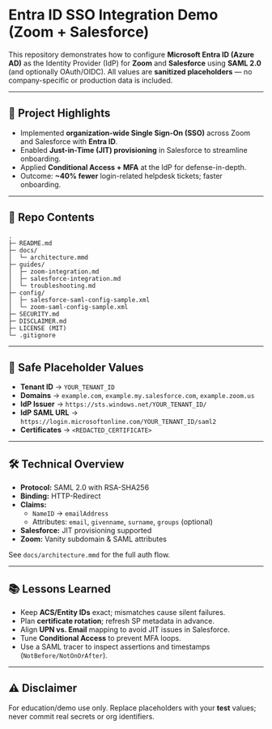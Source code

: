 # Entra ID SSO Integration Demo (Zoom + Salesforce)

This repository demonstrates how to configure **Microsoft Entra ID (Azure AD)** as the Identity Provider (IdP) for **Zoom** and **Salesforce** using **SAML 2.0** (and optionally OAuth/OIDC).
All values are **sanitized placeholders** — no company-specific or production data is included.

---

## 🌟 Project Highlights
- Implemented **organization-wide Single Sign-On (SSO)** across Zoom and Salesforce with **Entra ID**.
- Enabled **Just-in-Time (JIT) provisioning** in Salesforce to streamline onboarding.
- Applied **Conditional Access + MFA** at the IdP for defense-in-depth.
- Outcome: **~40% fewer** login-related helpdesk tickets; faster onboarding.

---

## 📂 Repo Contents
```
.
├─ README.md
├─ docs/
│  └─ architecture.mmd
├─ guides/
│  ├─ zoom-integration.md
│  ├─ salesforce-integration.md
│  └─ troubleshooting.md
├─ config/
│  ├─ salesforce-saml-config-sample.xml
│  └─ zoom-saml-config-sample.xml
├─ SECURITY.md
├─ DISCLAIMER.md
├─ LICENSE (MIT)
└─ .gitignore
```

---

## 🔐 Safe Placeholder Values
- **Tenant ID** → `YOUR_TENANT_ID`
- **Domains** → `example.com`, `example.my.salesforce.com`, `example.zoom.us`
- **IdP Issuer** → `https://sts.windows.net/YOUR_TENANT_ID/`
- **IdP SAML URL** → `https://login.microsoftonline.com/YOUR_TENANT_ID/saml2`
- **Certificates** → `<REDACTED_CERTIFICATE>`

---

## 🛠️ Technical Overview
- **Protocol:** SAML 2.0 with RSA-SHA256
- **Binding:** HTTP-Redirect
- **Claims:**
  - `NameID` → `emailAddress`
  - Attributes: `email`, `givenname`, `surname`, `groups` (optional)
- **Salesforce:** JIT provisioning supported
- **Zoom:** Vanity subdomain & SAML attributes

See `docs/architecture.mmd` for the full auth flow.

---

## 📚 Lessons Learned
- Keep **ACS/Entity IDs** exact; mismatches cause silent failures.
- Plan **certificate rotation**; refresh SP metadata in advance.
- Align **UPN vs. Email** mapping to avoid JIT issues in Salesforce.
- Tune **Conditional Access** to prevent MFA loops.
- Use a SAML tracer to inspect assertions and timestamps (`NotBefore/NotOnOrAfter`).

---

## ⚠️ Disclaimer
For education/demo use only. Replace placeholders with your **test** values; never commit real secrets or org identifiers.
